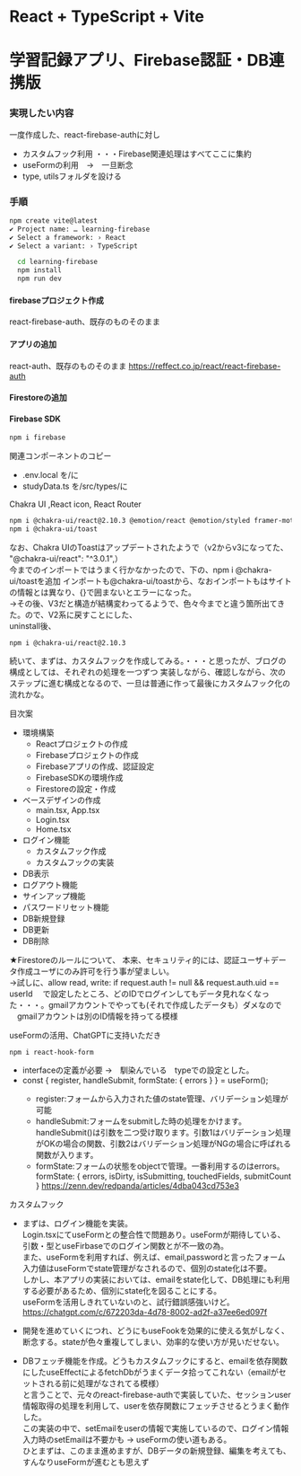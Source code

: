 # React + TypeScript + Vite

# 学習記録アプリ、Firebase認証・DB連携版

### 実現したい内容
一度作成した、react-firebase-authに対し
- カスタムフック利用 ・・・Firebase関連処理はすべてここに集約
- useFormの利用　→　一旦断念
- type, utilsフォルダを設ける

### 手順

```sh
npm create vite@latest
✔ Project name: … learning-firebase
✔ Select a framework: › React
✔ Select a variant: › TypeScript

  cd learning-firebase
  npm install
  npm run dev
```
#### firebaseプロジェクト作成
react-firebase-auth、既存のものそのまま

#### アプリの追加 
react-auth、既存のものそのまま
https://reffect.co.jp/react/react-firebase-auth

#### Firestoreの追加


#### Firebase SDK
```sh
npm i firebase
```
関連コンポーネントのコピー
- .env.local を/に
- studyData.ts を/src/types/に

Chakra UI ,React icon, React Router
```sh
npm i @chakra-ui/react@2.10.3 @emotion/react @emotion/styled framer-motion react-icons react-router-dom
npm i @chakra-ui/toast
```
なお、Chakra UIのToastはアップデートされたようで（v2からv3になってた、 "@chakra-ui/react": "^3.0.1",）  
今までのインポートではうまく行かなかったので、下の、npm i @chakra-ui/toastを追加
インポートも@chakra-ui/toastから、なおインポートもはサイトの情報とは異なり、{}で囲まないとエラーになった。  
→その後、V3だと構造が結構変わってるようで、色々今までと違う箇所出てきた。ので、V2系に戻すことにした、  
uninstall後、
```
npm i @chakra-ui/react@2.10.3
```

続いて、まずは、カスタムフックを作成してみる。・・・と思ったが、ブログの構成としては、それぞれの処理を一つずつ
実装しながら、確認しながら、次のステップに進む構成となるので、一旦は普通に作って最後にカスタムフック化の流れかな。


目次案
- 環境構築
  - Reactプロジェクトの作成
  - Firebaseプロジェクトの作成
  - Firebaseアプリの作成、認証設定
  - FirebaseSDKの環境作成
  - Firestoreの設定・作成
- ベースデザインの作成
  - main.tsx, App.tsx
  - Login.tsx
  - Home.tsx
- ログイン機能
  - カスタムフック作成
  - カスタムフックの実装
- DB表示
- ログアウト機能
- サインアップ機能
- パスワードリセット機能
- DB新規登録
- DB更新
- DB削除

★Firestoreのルールについて、
本来、セキュリティ的には、認証ユーザ＋データ作成ユーザにのみ許可を行う事が望ましい。  
→試しに、allow read, write: if request.auth != null && request.auth.uid == userId
　で設定したところ、どのIDでログインしてもデータ見れなくなった・・・。gmailアカウントでやっても(それで作成したデータも）ダメなので  
　gmailアカウントは別のID情報を持ってる模様

useFormの活用、ChatGPTに支持いただき
```
npm i react-hook-form
```
- interfaceの定義が必要 →　馴染んでいる　typeでの設定とした。
- const { register, handleSubmit, formState: { errors } } = useForm<LoginFormInputs>();
  - register:フォームから入力された値のstate管理、バリデーション処理が可能
  - handleSubmit:フォームをsubmitした時の処理をかけます。handleSubmit()は引数を二つ受け取ります。引数1はバリデーション処理がOKの場合の関数、引数2はバリデーション処理がNGの場合に呼ばれる関数が入ります。
  - formState:フォームの状態をobjectで管理。一番利用するのはerrors。formState: { errors, isDirty, isSubmitting, touchedFields, submitCount }
https://zenn.dev/redpanda/articles/4dba043cd753e3

カスタムフック
- まずは、ログイン機能を実装。  
Login.tsxにてuseFormとの整合性で問題あり。useFormが期待している、引数・型とuseFirbaseでのログイン関数とが不一致の為。  
また、useFormを利用すれば、例えば、email,passwordと言ったフォーム入力値はuseFormでstate管理がなされるので、個別のstate化は不要。  
しかし、本アプリの実装においては、emailをstate化して、DB処理にも利用する必要があるため、個別にstate化を図ることにする。  
useFormを活用しきれていないのと、試行錯誤感強いけど。
https://chatgpt.com/c/672203da-4d78-8002-ad2f-a37ee6ed097f
- 開発を進めていくにつれ、どうにもuseFookを効果的に使える気がしなく、断念する。stateが色々重複してしまい、効率的な使い方が見いだせない。

- DBフェッチ機能を作成。どうもカスタムフックにすると、emailを依存関数にしたuseEffectによるfetchDbがうまくデータ拾ってこれない（emailがセットされる前に処理がなされてる模様）  
と言うことで、元々のreact-firebase-authで実装していた、セッションuser情報取得の処理を利用して、userを依存関数にフェッチさせるとうまく動作した。  
この実装の中で、setEmailをuserの情報で実施しているので、ログイン情報入力時のsetEmailは不要かも → useFormの使い道もある。  
ひとまずは、このまま進めますが、DBデータの新規登録、編集を考えても、すんなりuseFormが進むとも思えず